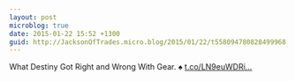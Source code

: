 ```yaml
---
layout: post
microblog: true
date: 2015-01-22 15:52 +1300
guid: http://JacksonOfTrades.micro.blog/2015/01/22/t558094780828499968.html
---
```

What Destiny Got Right and Wrong With Gear. ♠ [t.co/LN9euWDRi...](http://t.co/LN9euWDRid)
